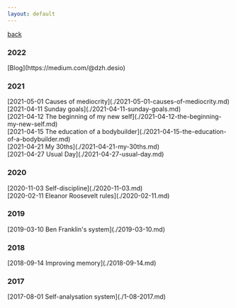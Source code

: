 ```yaml
---
layout: default
---
```


[back](https://dzhulianan.github.io/notes/)

<h3>2022</h3>
[Blog](https://medium.com/@dzh.desio)<br>

<h3>2021</h3>
[2021-05-01 Causes of mediocrity](./2021-05-01-causes-of-mediocrity.md)<br>
[2021-04-11 Sunday goals](./2021-04-11-sunday-goals.md)<br>
[2021-04-12 The beginning of my new self](./2021-04-12-the-beginning-my-new-self.md)<br>
[2021-04-15 The education of a bodybuilder](./2021-04-15-the-education-of-a-bodybuilder.md)<br>
[2021-04-21 My 30ths](./2021-04-21-my-30ths.md)<br>
[2021-04-27 Usual Day](./2021-04-27-usual-day.md)<br>

<h3>2020</h3>
[2020-11-03 Self-discipline](./2020-11-03.md)<br>
[2020-02-11 Eleanor Roosevelt rules](./2020-02-11.md)<br>

<h3>2019</h3>
[2019-03-10 Ben Franklin's system](./2019-03-10.md)<br>

<h3>2018</h3>
[2018-09-14 Improving memory](./2018-09-14.md)<br>

<h3>2017</h3>
[2017-08-01 Self-analysation system](./1-08-2017.md)<br>

